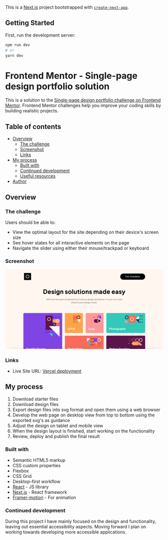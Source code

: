 This is a [Next.js](https://nextjs.org/) project bootstrapped with [`create-next-app`](https://github.com/vercel/next.js/tree/canary/packages/create-next-app).

## Getting Started

First, run the development server:

```bash
npm run dev
# or
yarn dev
```
# Frontend Mentor - Single-page design portfolio solution

This is a solution to the [Single-page design portfolio challenge on Frontend Mentor](https://www.frontendmentor.io/challenges/singlepage-design-portfolio-2MMhyhfKVo). Frontend Mentor challenges help you improve your coding skills by building realistic projects. 

## Table of contents

- [Overview](#overview)
  - [The challenge](#the-challenge)
  - [Screenshot](#screenshot)
  - [Links](#links)
- [My process](#my-process)
  - [Built with](#built-with)
  - [Continued development](#continued-development)
  - [Useful resources](#useful-resources)
- [Author](#author)

## Overview

### The challenge

Users should be able to:

- View the optimal layout for the site depending on their device's screen size
- See hover states for all interactive elements on the page
- Navigate the slider using either their mouse/trackpad or keyboard

### Screenshot

![](./Screenshot.png)

### Links

- Live Site URL: [Vercel deployment](https://single-page-design-portfolio.vercel.app/)

## My process

1. Download starter files
2. Download design files
3. Export design files into svg format and open them using a web browser
4. Develop the web page on desktop view from top to bottom using the exported svg's as guidance
5. Adjust the design on tablet and mobile view
6. When the design layout is finished, start working on the functionality
7. Review, deploy and publish the final result

### Built with

- Semantic HTML5 markup
- CSS custom properties
- Flexbox
- CSS Grid
- Desktop-first workflow
- [React](https://reactjs.org/) - JS library
- [Next.js](https://nextjs.org/) - React framework
- [Framer-motion](https://www.framer.com/motion/) - For animation

### Continued development

During this project I have mainly focused on the design and functionality, leaving out essential accessibility aspects. Moving forward I plan on working towards developing more accessible applications.
